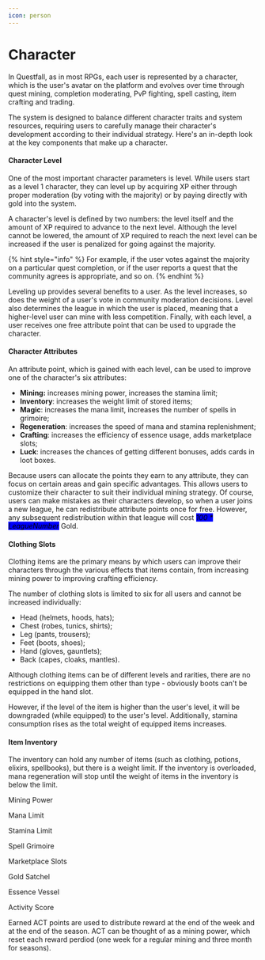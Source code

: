 ```yaml
---
icon: person
---
```


# Character

In Questfall, as in most RPGs, each user is represented by a character, which is the user's avatar on the platform and evolves over time through quest mining, completion moderating, PvP fighting, spell casting, item crafting and trading.&#x20;

The system is designed to balance different character traits and system resources, requiring users to carefully manage their character's development according to their individual strategy. Here's an in-depth look at the key components that make up a character.

#### Character Level

One of the most important character parameters is level. While users start as a level 1 character, they can level up by acquiring XP either through proper moderation (by voting with the majority) or by paying directly with gold into the system.

A character's level is defined by two numbers: the level itself and the amount of XP required to advance to the next level. Although the level cannot be lowered, the amount of XP required to reach the next level can be increased if the user is penalized for going against the majority.&#x20;

{% hint style="info" %}
For example, if the user votes against the majority on a particular quest completion, or if the user reports a quest that the community agrees is appropriate, and so on.
{% endhint %}

Leveling up provides several benefits to a user. As the level increases, so does the weight of a user's vote in community moderation decisions. Level also determines the league in which the user is placed, meaning that a higher-level user can mine with less competition. Finally, with each level, a user receives one free attribute point that can be used to upgrade the character.

#### Character Attributes

An attribute point, which is gained with each level, can be used to improve one of the character's six attributes:

* **Mining:** increases mining power, increases the stamina limit;
* **Inventory**: increases the weight limit of stored items;
* **Magic**: increases the mana limit, increases the number of spells in grimoire;
* **Regeneration**: increases the speed of mana and stamina replenishment;
* **Crafting**: increases the efficiency of essence usage, adds marketplace slots;
* **Luck**: increases the chances of getting different bonuses, adds cards in loot boxes.

Because users can allocate the points they earn to any attribute, they can focus on certain areas and gain specific advantages. This allows users to customize their character to suit their individual mining strategy. Of course, users can make mistakes as their characters develop, so when a user joins a new league, he can redistribute attribute points once for free. However, any subsequent redistribution within that league will cost _<mark style="background-color:blue;">100 \* LeagueNumber</mark>_ Gold.

#### Clothing Slots

Clothing items are the primary means by which users can improve their characters through the various effects that items contain, from increasing mining power to improving crafting efficiency.&#x20;

The number of clothing slots is limited to six for all users and cannot be increased individually:

* Head (helmets, hoods, hats);
* Chest (robes, tunics, shirts);
* Leg (pants, trousers);
* Feet (boots, shoes);
* Hand (gloves, gauntlets);
* Back (capes, cloaks, mantles).&#x20;

Although clothing items can be of different levels and rarities, there are no restrictions on equipping them other than type - obviously boots can't be equipped in the hand slot.

However, if the level of the item is higher than the user's level, it will be downgraded (while equipped) to the user's level. Additionally, stamina consumption rises as the total weight of equipped items increases.

#### Item Inventory

The inventory can hold any number of items (such as clothing, potions, elixirs, spellbooks), but there is a weight limit. If the inventory is overloaded, mana regeneration will stop until the weight of items in the inventory is below the limit.

Mining Power

Mana Limit

Stamina Limit

Spell Grimoire

Marketplace Slots

Gold Satchel

Essence Vessel

Activity Score

Earned ACT points are used to distribute reward at the end of the week and at the end of the season. ACT can be thought of as a mining power, which reset each reward perdiod (one week for a regular mining and three month for seasons).
